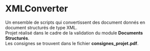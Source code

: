 # XMLConverter

Un ensemble de scripts qui convertissent des document donnés en document structurés de type XML.  
Projet réalisé dans le cadre de la validation du module **Documents Structurés**.  
Les consignes se trouvent dans le fichier **consignes_projet.pdf**. 